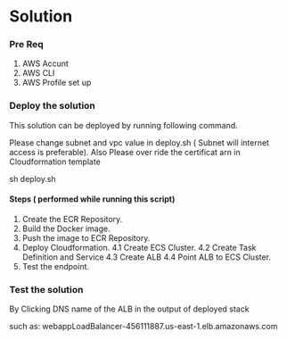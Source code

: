 # Solution

### Pre Req
1. AWS Accunt
2. AWS CLI
3. AWS Profile set up

### Deploy the solution

This solution can be deployed by running following command.

Please change subnet and vpc value in deploy.sh ( Subnet will internet access is preferable).
Also Please over ride the certificat arn in Cloudformation template

sh deploy.sh

#### Steps ( performed while running this script)

1. Create the ECR Repository.
2. Build the Docker image.
3. Push the image to ECR Repository.
4. Deploy Cloudformation.
   4.1 Create ECS Cluster.
   4.2 Create Task Definition and Service
   4.3 Create ALB
   4.4 Point ALB to ECS Cluster.
5. Test the endpoint.

### Test the solution

By Clicking DNS name of the ALB in the output of deployed stack

such as: webappLoadBalancer-456111887.us-east-1.elb.amazonaws.com


